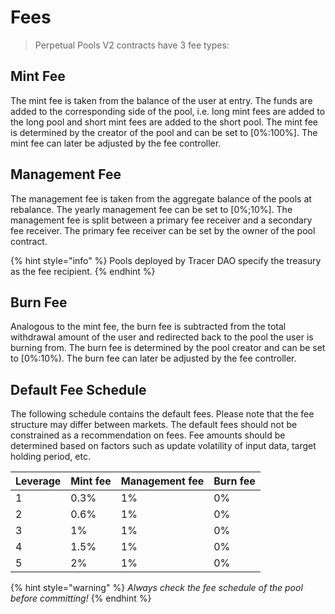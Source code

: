 # Fees

> Perpetual Pools V2 contracts have 3 fee types:

## Mint Fee

The mint fee is taken from the balance of the user at entry. The funds are added to the corresponding side of the pool, i.e. long mint fees are added to the long pool and short mint fees are added to the short pool. The mint fee is determined by the creator of the pool and can be set to \[0%:100%]. The mint fee can later be adjusted by the fee controller.



## Management Fee

The management fee is taken from the aggregate balance of the pools at rebalance. The yearly management fee can be set to \[0%;10%]. The management fee is split between a primary fee receiver and a secondary fee receiver. The primary fee receiver can be set by the owner of the pool contract.

{% hint style="info" %}
Pools deployed by Tracer DAO specify the treasury as the fee recipient.
{% endhint %}



## Burn Fee

Analogous to the mint fee, the burn fee is subtracted from the total withdrawal amount of the user and redirected back to the pool the user is burning from. The burn fee is determined by the pool creator and can be set to \[0%:10%). The burn fee can later be adjusted by the fee controller.



## Default Fee Schedule

The following schedule contains the default fees. Please note that the fee structure may differ between markets. The default fees should not be constrained as a recommendation on fees. Fee amounts should be determined based on factors such as update volatility of input data, target holding period, etc.

| Leverage | Mint fee | Management fee | Burn fee |
| -------- | -------- | -------------- | -------- |
| 1        | 0.3%     | 1%             | 0%       |
| 2        | 0.6%     | 1%             | 0%       |
| 3        | 1%       | 1%             | 0%       |
| 4        | 1.5%     | 1%             | 0%       |
| 5        | 2%       | 1%             | 0%       |

{% hint style="warning" %}
_Always check the fee schedule of the pool before committing!_
{% endhint %}
